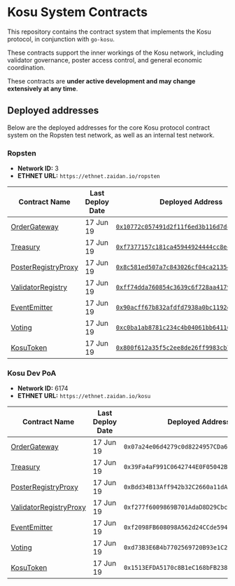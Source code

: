 # Kosu System Contracts

This repository contains the contract system that implements the Kosu protocol, in conjunction with `go-kosu`.

These contracts support the inner workings of the Kosu network, including validator governance, poster access control, and general economic coordination.

These contracts are **under active development and may change extensively at any time**.

## Deployed addresses

Below are the deployed addresses for the core Kosu protocol contract system on the Ropsten test network, as well as an internal test network.

### Ropsten

- **Network ID:** 3
- **ETHNET URL:** `https://ethnet.zaidan.io/ropsten`

| Contract Name                                                             | Last Deploy Date | Deployed Address                                                                                                                |
| ------------------------------------------------------------------------- | ---------------- | ------------------------------------------------------------------------------------------------------------------------------- |
| [OrderGateway](./contracts/external/OrderGateway.sol)                     | 17 Jun 19        | [`0x10772c057491d2f11f6ed3b116d7dc3cc8135e24`](https://ropsten.etherscan.io/address/0x10772c057491d2f11f6ed3b116d7dc3cc8135e24) |
| [Treasury](./contracts/treasury/Treasury.sol)                             | 17 Jun 19        | [`0xf7377157c181ca45944924444cc8ec48322602dc`](https://ropsten.etherscan.io/address/0xf7377157c181ca45944924444cc8ec48322602dc) |
| [PosterRegistryProxy](./contracts/external/PosterRegistryProxy.sol)       | 17 Jun 19        | [`0x8c581ed507a7c843026cf04ca213542b77a4a397`](https://ropsten.etherscan.io/address/0x8c581ed507a7c843026cf04ca213542b77a4a397) |
| [ValidatorRegistry](./contracts/external/ValidatorRegistry.sol)           | 17 Jun 19        | [`0xff74dda760854c3639c6f728aa4179b8b000f322`](https://ropsten.etherscan.io/address/0xff74dda760854c3639c6f728aa4179b8b000f322) |
| [EventEmitter](./contracts/event/EventEmitter.sol)                        | 17 Jun 19        | [`0x90acff67b832afdfd7938a0bc1192dc08f6c742e`](https://ropsten.etherscan.io/address/0x90acff67b832afdfd7938a0bc1192dc08f6c742e) |
| [Voting](./contracts/voting/Voting.sol)                                   | 17 Jun 19        | [`0xc0ba1ab8781c234c4b04061bb6411680412cc2ad`](https://ropsten.etherscan.io/address/0xc0ba1ab8781c234c4b04061bb6411680412cc2ad) |
| [KosuToken](contracts/lib/KosuToken.sol)                                  | 17 Jun 19        | [`0x800f612a35f5c2ee8de26ff9983cb74ba6c929a4`](https://ropsten.etherscan.io/address/0x800f612a35f5c2ee8de26ff9983cb74ba6c929a4) |

### Kosu Dev PoA

- **Network ID:** 6174
- **ETHNET URL:** `https://ethnet.zaidan.io/kosu`

| Contract Name                                                             | Last Deploy Date | Deployed Address                                   |
| ------------------------------------------------------------------------- | ---------------- | -------------------------------------------------- |
| [OrderGateway](./contracts/external/OrderGateway.sol)                     | 17 Jun 19        | `0x07a24e06d4279c0d8224957CDa6A349Aeb326963`       |
| [Treasury](./contracts/treasury/Treasury.sol)                             | 17 Jun 19        | `0x39Fa4aF991C0642744E0F05042Bcf38A96ab345f`       |
| [PosterRegistryProxy](./contracts/external/PosterRegistryProxy.sol)       | 17 Jun 19        | `0xBdd34B13Aff942b32C2660a11dA19Ff6E964724e`       |
| [ValidatorRegistryProxy](./contracts/external/ValidatorRegistryProxy.sol) | 17 Jun 19        | `0xf277f6009869B701AdaD8D29Cbc7D029Bbe5391d`       |
| [EventEmitter](./contracts/event/EventEmitter.sol)                        | 17 Jun 19        | `0xf2098FB608098A562d24CCde594A304d739cc4B7`       |
| [Voting](./contracts/voting/Voting.sol)                                   | 17 Jun 19        | `0xd73B3E6B4b7702569720B93e1C27D33cB91f8407`       |
| [KosuToken](contracts/lib/KosuToken.sol)                                  | 17 Jun 19        | `0x1513EFDA5170c8B1eC168bFB238278EeaA3B114e`       |